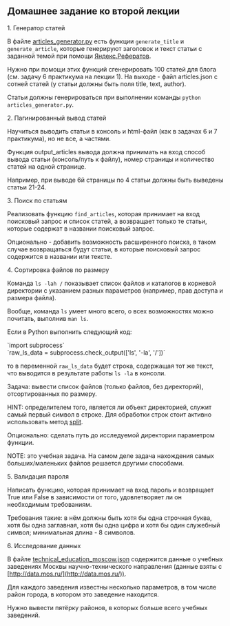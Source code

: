 ## Домашнее задание ко второй лекции

1\. Генератор статей

В файле [articles_generator.py](/static/bmstu_py/data/articles_generator.py) есть функции `generate_title` и `generate_article`, которые генерируют заголовок и текст статьи с заданной темой при помощи [Яндекс.Рефератов](https://vesna.yandex.ru/referats/).

Нужно при помощи этих функций сгенерировать 100 статей для блога (см. задачу 6 практикума на лекции 1). На выходе - файл articles.json с сотней статей (у статьи должны быть поля title, text, author).

Статьи должны генерироваться при выполнении команды `python articles_generator.py`.

2\. Пагинированный вывод статей

Научиться выводить статьи в консоль и html-файл (как в задачах 6 и 7 практикума), но не все, а частями.

Функция output_articles вывода должна принимать на вход способ вывода статьи (консоль/путь к файлу), номер страницы и количество статей на одной странице.

Например, при выводе 6й страницы по 4 статьи должны быть выведены статьи 21-24.

3\. Поиск по статьям

Реализовать функцию `find_articles`, которая принимает на вход поисковый запрос и список статей, а возвращает только те статьи, которые содержат в названии поисковый запрос.

Опционально - добавить возможность расширенного поиска, в таком случае возвращаться будут статьи, в которые поисковый запрос содержится в названии или тексте.

4\. Сортировка файлов по размеру

Команда `ls -lah /` показывает список файлов и каталогов в корневой директории с указанием разных параметров (например, прав доступа и размера файла).

Вообще, команда `ls` умеет много всего, о всех возможностях можно почитать, выполнив `man ls`.

Если в Python выполнить следующий код:

<div>`import subprocess`</div>

<div>`raw_ls_data = subprocess.check_output(['ls', '-la', '/'])`</div>

то в переменной `raw_ls_data` будет строка, содержащая тот же текст, что выводится в результате работы `ls -la` в консоли.

Задача: вывести список файлов (только файлов, без директорий), отсортированных по размеру.

HINT: определителем того, является ли объект директорией, служит самый первый символ в строке. Для обработки строк стоит активно использовать метод [split](https://docs.python.org/2/library/stdtypes.html#str.split).

Опционально: сделать путь до исследуемой директории параметром функции.

NOTE: это учебная задача. На самом деле задача нахождения самых больших/маленьких файлов решается другими способами.

5\. Валидация пароля

Написать функцию, которая принимает на вход пароль и возвращает True или False в зависимости от того, удовлетворяет ли он необходимым требованиям.

Требования такие: в нём должны быть хотя бы одна строчная буква, хотя бы одна заглавная, хотя бы одна цифра и хотя бы один служебный символ; минимальная длина - 8 символов.

6\. Исследование данных

В файле [technical_education_moscow.json](/static/bmstu_py/data/technical_education_moscow.json) содержится данные о учебных заведениях Москвы научно-технического направления (данные взяты с [http://data.mos.ru/](http://data.mos.ru/)).

Для каждого заведения известны несколько параметров, в том числе район города, в котором это заведение находится.

Нужно вывести пятёрку районов, в которых больше всего учебных заведений.



